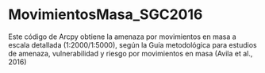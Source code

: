 # MovimientosMasa_SGC2016
Este código de Arcpy obtiene la amenaza por movimientos en masa a escala detallada (1:2000/1:5000), según la Guía metodológica para estudios de amenaza, vulnerabilidad y riesgo por movimientos en masa (Avila et al., 2016)
